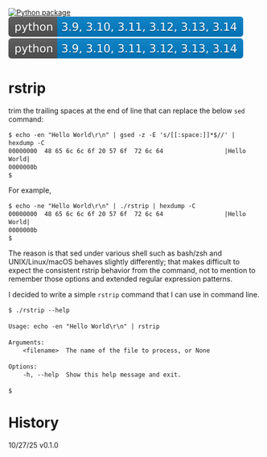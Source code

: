[![Python package](https://github.com/daddy-knows-best/rstrip/actions/workflows/python-package.yml/badge.svg)](https://github.com/daddy-knows-best/rstrip/actions/workflows/python-package.yml)
![](https://github.com/daddy-knows-best/rstrip/blob/main/pybadge.svg)<img src="./pybadge.svg">

# rstrip

trim the trailing spaces at the end of line that can replace the below `sed` command:

```
$ echo -en "Hello World\r\n" | gsed -z -E 's/[[:space:]]*$//' | hexdump -C
00000000  48 65 6c 6c 6f 20 57 6f  72 6c 64                 |Hello World|
0000000b
$
```

For example,

```
$ echo -ne "Hello World\r\n" | ./rstrip | hexdump -C
00000000  48 65 6c 6c 6f 20 57 6f  72 6c 64                 |Hello World|
0000000b
$
```

The reason is that sed under various shell such as bash/zsh and UNIX/Linux/macOS behaves slightly differently; that makes difficult to expect the consistent rstrip behavior from the command, not to mention to remember those options and extended regular expression patterns.

I decided to write a simple `rstrip` command that I can use in command line.

```
$ ./rstrip --help

Usage: echo -en "Hello World\r\n" | rstrip

Arguments:
    <filename>  The name of the file to process, or None

Options:
    -h, --help  Show this help message and exit.

$
```

# History

10/27/25 v0.1.0
